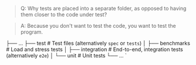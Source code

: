 > Q: Why tests are placed into a separate folder, as opposed to having them closer to the code under test?

> A: Because you don't want to test the code, you want to test the program.


├── ...
├── test                    # Test files (alternatively `spec` or `tests`)
│   ├── benchmarks          # Load and stress tests
│   ├── integration         # End-to-end, integration tests (alternatively `e2e`)
│   └── unit                # Unit tests
└── ... `

